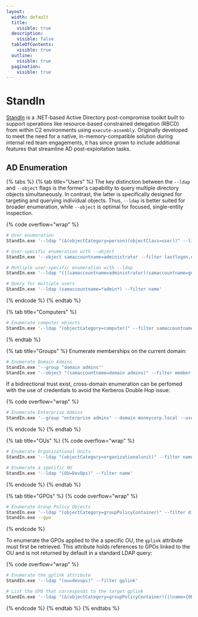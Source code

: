 ```yaml
---
layout:
  width: default
  title:
    visible: true
  description:
    visible: false
  tableOfContents:
    visible: true
  outline:
    visible: true
  pagination:
    visible: true
---
```


# StandIn

[StandIn](https://github.com/FuzzySecurity/StandIn) is a .NET-based Active Directory post-compromise toolkit built to support operations like resource-based constrained delegation (RBCD) from within C2 environments using `execute-assembly`. Originally developed to meet the need for a native, in-memory-compatible solution during internal red team engagements, it has since grown to include additional features that streamline AD post-exploitation tasks.

## AD Enumeration

{% tabs %}
{% tab title="Users" %}
The key distinction between the `--ldap` and `--object` flags is the former's capability to query multiple directory objects simultaneously. In contrast, the latter is specifically designed for targeting and querying individual objects. Thus, `--ldap` is better suited for broader enumeration, while `--object` is optimal for focused, single-entity inspection.

{% code overflow="wrap" %}
```bash
# User enumeration
StandIn.exe '--ldap "(&(objectCategory=person)(objectClass=user))" --limit 10'

# User-specific enumeration with --object
StandIn.exe '--object samaccountname=administrator --filter lastlogon,description'

# Mutliple user-specific enumeration with --ldap
StandIn.exe '--ldap "(|(samaccountname=administrator)(samaccountname=guest))" --filter lastlogon,description'

# Query for multiple users
StandIn.exe '--ldap (samaccountname=*admin*) --filter name'
```
{% endcode %}
{% endtab %}

{% tab title="Computers" %}
```bash
# Enumerate computer objects
StandIn.exe '--ldap "(objectCategory=computer)" --filter samaccountname'
```
{% endtab %}

{% tab title="Groups" %}
Enumerate memberships on the current domain:

```bash
# Enumerate Domain Admins
StandIn.exe '--group "domain admins"'
StandIn.exe '--object "(samaccountname=domain admins)" --filter member'
```

If a bidirectional trust exist, cross-domain enumeration can be perfomed with the use of credentials to avoid the Kerberos Double Hop issue:

{% code overflow="wrap" %}
```bash
# Enumerate Enterprise Admins
StandIn.exe '--group "enterprise admins" --domain moneycorp.local --user "x7331" --pass "P@ass123!"'
```
{% endcode %}
{% endtab %}

{% tab title="OUs" %}
{% code overflow="wrap" %}
```bash
# Enumerate Organizational Units
StandIn.exe '--ldap "(objectCategory=organizationalunit)" --filter name'

# Enumerate a specific OU
StandIn.exe '--ldap "(OU=DevOps)" --filter name'
```
{% endcode %}
{% endtab %}

{% tab title="GPOs" %}
{% code overflow="wrap" %}
```bash
# Enumerate Group Policy Objects
StandIn.exe '--ldap "(objectCategory=groupPolicyContainer)" --filter displayname'
StandIn.exe --gpo
```
{% endcode %}

To enumerate the GPOs applied to the a specific OU, the `gplink` attribute must first be retrieved. This attribute holds references to GPOs linked to the OU and is not returned by default in a standard LDAP query:

{% code overflow="wrap" %}
```bash
# Enumerate the gplink attribute
StandIn.exe '--ldap "(ou=devops)" --filter gplink'

# List the GPO that corresponds to the target gplink
StandIn.exe '--ldap "(&(objectCategory=groupPolicyContainer)(|(name={0BF8D01C-1F62-4BDC-958C-57140B67D147})))" --filter displayname'
```
{% endcode %}
{% endtab %}
{% endtabs %}
